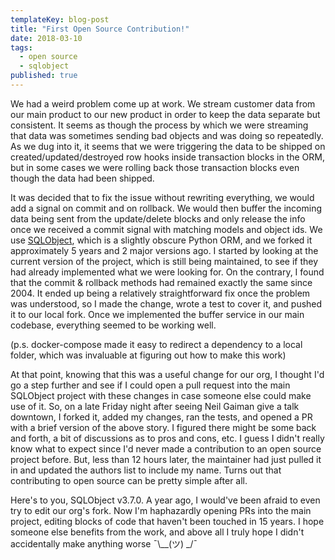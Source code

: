```yaml
---
templateKey: blog-post
title: "First Open Source Contribution!"
date: 2018-03-10
tags: 
  - open source
  - sqlobject
published: true
---
```


We had a weird problem come up at work. We stream customer data from our main product to our new product in order to keep the data separate but consistent. It seems as though the process by which we were streaming that data was sometimes sending bad objects and was doing so repeatedly. As we dug into it, it seems that we were triggering the data to be shipped on created/updated/destroyed row hooks inside transaction blocks in the ORM, but in some cases we were rolling back those transaction blocks even though the data had been shipped.

It was decided that to fix the issue without rewriting everything, we would add a signal on commit and on rollback. We would then buffer the incoming data being sent from the update/delete blocks and only release the info once we received a commit signal with matching models and object ids. We use [SQLObject](https://github.com/sqlobject/sqlobject), which is a slightly obscure Python ORM, and we forked it approximately 5 years and 2 major versions ago. I started by looking at the current version of the project, which is still being maintained, to see if they had already implemented what we were looking for. On the contrary, I found that the commit & rollback methods had remained exactly the same since 2004. It ended up being a relatively straightforward fix once the problem was understood, so I made the change, wrote a test to cover it, and pushed it to our local fork. Once we implemented the buffer service in our main codebase, everything seemed to be working well.

(p.s. docker-compose made it easy to redirect a dependency to a local folder, which was invaluable at figuring out how to make this work)

At that point, knowing that this was a useful change for our org, I thought I'd go a step further and see if I could open a pull request into the main SQLObject project with these changes in case someone else could make use of it. So, on a late Friday night after seeing Neil Gaiman give a talk downtown, I forked it, added my changes, ran the tests, and opened a PR with a brief version of the above story. I figured there might be some back and forth, a bit of discussions as to pros and cons, etc. I guess I didn't really know what to expect since I'd never made a contribution to an open source project before. But, less than 12 hours later, the maintainer had just pulled it in and updated the authors list to include my name. Turns out that contributing to open source can be pretty simple after all.

Here's to you, SQLObject v3.7.0. A year ago, I would've been afraid to even try to edit our org's fork. Now I'm haphazardly opening PRs into the main project, editing blocks of code that haven't been touched in 15 years. I hope someone else benefits from the work, and above all I truly hope I didn't accidentally make anything worse ¯\\\__(ツ) _/¯
